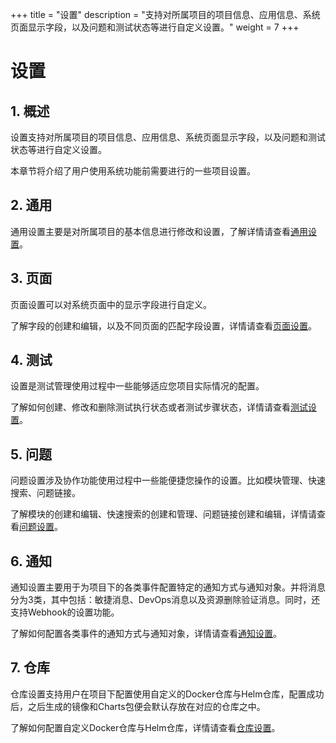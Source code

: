 +++
title = "设置"
description = "支持对所属项目的项目信息、应用信息、系统页面显示字段，以及问题和测试状态等进行自定义设置。"
weight = 7
+++

# 设置

## 1. 概述

设置支持对所属项目的项目信息、应用信息、系统页面显示字段，以及问题和测试状态等进行自定义设置。

本章节将介绍了用户使用系统功能前需要进行的一些项目设置。

## 2. 通用

通用设置主要是对所属项目的基本信息进行修改和设置，了解详情请查看[通用设置](./common)。

## 3. 页面

页面设置可以对系统页面中的显示字段进行自定义。

了解字段的创建和编辑，以及不同页面的匹配字段设置，详情请查看[页面设置](./pages)。

## 4. 测试

设置是测试管理使用过程中一些能够适应您项目实际情况的配置。

了解如何创建、修改和删除测试执行状态或者测试步骤状态，详情请查看[测试设置](./test)。

## 5. 问题

问题设置涉及协作功能使用过程中一些能便捷您操作的设置。比如模块管理、快速搜索、问题链接。

了解模块的创建和编辑、快速搜索的创建和管理、问题链接创建和编辑，详情请查看[问题设置](./questions)。  

## 6. 通知

通知设置主要用于为项目下的各类事件配置特定的通知方式与通知对象。并将消息分为3类，其中包括：敏捷消息、DevOps消息以及资源删除验证消息。同时，还支持Webhook的设置功能。

了解如何配置各类事件的通知方式与通知对象，详情请查看[通知设置](./notificaton)。  


## 7. 仓库

仓库设置支持用户在项目下配置使用自定义的Docker仓库与Helm仓库，配置成功后，之后生成的镜像和Charts包便会默认存放在对应的仓库之中。

了解如何配置自定义Docker仓库与Helm仓库，详情请查看[仓库设置](./proj-repo)。